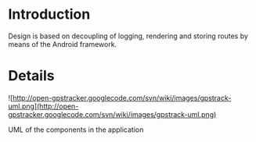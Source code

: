 # Introduction #

Design is based on decoupling of logging, rendering and storing routes by means
of the Android framework.


# Details #

####  ####
![http://open-gpstracker.googlecode.com/svn/wiki/images/gpstrack-uml.png](http://open-gpstracker.googlecode.com/svn/wiki/images/gpstrack-uml.png)

UML of the components in the application
####  ####